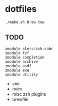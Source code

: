 # dotfiles

```sh
./make.sh brew tow
```

## TODO

```
zmodule olets/zsh-abbr
zmodule fzf
zmodule completion
zmodule archive
zmodule asdf
zmodule exa
zmodule utility
```

- vim
- nvim
- misc zsh plugins
- brewfile
